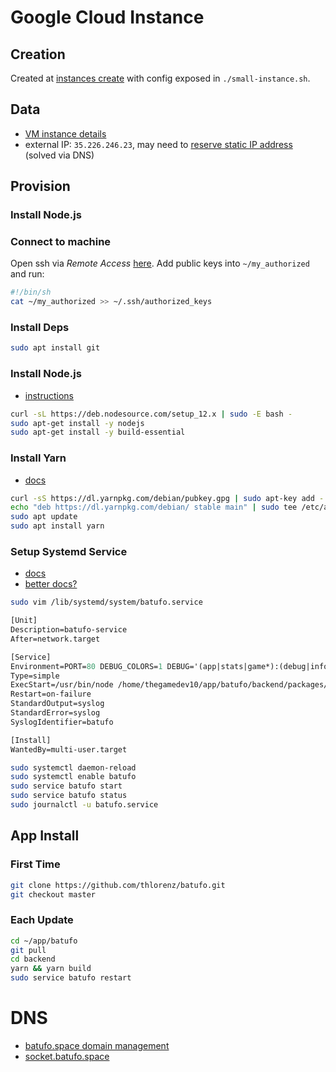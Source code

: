 # Google Cloud Instance

## Creation

Created at [instances create](https://console.cloud.google.com/compute/instancesAdd?project=batufo-280915&supportedpurview=project) with config exposed in `./small-instance.sh`.

## Data

- [VM instance details](https://console.cloud.google.com/compute/instancesDetail/zones/us-central1-a/instances/batufo-small?project=batufo-280915&supportedpurview=project)
- external IP: `35.226.246.23`, may need to [reserve static IP address](https://cloud.google.com/compute/docs/ip-addresses/reserve-static-external-ip-address) (solved via DNS)

## Provision

### Install Node.js

### Connect to machine

Open ssh via _Remote Access_ [here](https://console.cloud.google.com/compute/instancesDetail/zones/us-central1-a/instances/batufo-small?project=batufo-280915&supportedpurview=project&cloudshell=false).
Add public keys into `~/my_authorized` and run:

```sh
#!/bin/sh
cat ~/my_authorized >> ~/.ssh/authorized_keys
```

### Install Deps

```sh
sudo apt install git
```

### Install Node.js

- [instructions](https://github.com/nodesource/distributions/blob/master/README.md#installation-instructions)

```sh
curl -sL https://deb.nodesource.com/setup_12.x | sudo -E bash -
sudo apt-get install -y nodejs
sudo apt-get install -y build-essential
```

### Install Yarn

- [docs](https://linuxize.com/post/how-to-install-yarn-on-debian-9/)

```sh
curl -sS https://dl.yarnpkg.com/debian/pubkey.gpg | sudo apt-key add -
echo "deb https://dl.yarnpkg.com/debian/ stable main" | sudo tee /etc/apt/sources.list.d/yarn.list
sudo apt update
sudo apt install yarn
```

### Setup Systemd Service

- [docs](https://thomashunter.name/posts/2016-09-27-running-a-node-js-process-on-debian-as-a-systemd-service)
- [better docs?](https://www.axllent.org/docs/view/nodejs-service-with-systemd/)

```sh
sudo vim /lib/systemd/system/batufo.service
```

```systemverilog
[Unit]
Description=batufo-service
After=network.target

[Service]
Environment=PORT=80 DEBUG_COLORS=1 DEBUG='(app|stats|game*):(debug|info|error)'
Type=simple
ExecStart=/usr/bin/node /home/thegamedev10/app/batufo/backend/packages/server/dist/app.js
Restart=on-failure
StandardOutput=syslog
StandardError=syslog
SyslogIdentifier=batufo

[Install]
WantedBy=multi-user.target
```

```sh
sudo systemctl daemon-reload
sudo systemctl enable batufo
sudo service batufo start
sudo service batufo status
sudo journalctl -u batufo.service
```

## App Install

### First Time

```sh
git clone https://github.com/thlorenz/batufo.git
git checkout master
```

### Each Update

```sh
cd ~/app/batufo
git pull
cd backend
yarn && yarn build
sudo service batufo restart
```

# DNS

- [batufo.space domain management](https://ap.www.namecheap.com/domains/domaincontrolpanel/batufo.space/domain)
- [socket.batufo.space](socket.batufo.space)
